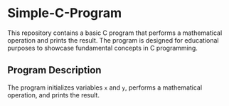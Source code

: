 # Simple-C-Program

This repository contains a basic C program that performs a mathematical operation and prints the result. The program is designed for educational purposes to showcase fundamental concepts in C programming.

## Program Description

The program initializes variables `x` and `y`, performs a mathematical operation, and prints the result.
